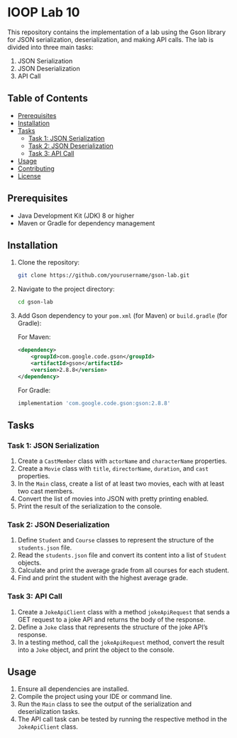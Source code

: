 # IOOP Lab 10 

This repository contains the implementation of a lab using the Gson library for JSON serialization, deserialization, and making API calls. The lab is divided into three main tasks:

1. JSON Serialization
2. JSON Deserialization
3. API Call

## Table of Contents

- [Prerequisites](#prerequisites)
- [Installation](#installation)
- [Tasks](#tasks)
  - [Task 1: JSON Serialization](#task-1-json-serialization)
  - [Task 2: JSON Deserialization](#task-2-json-deserialization)
  - [Task 3: API Call](#task-3-api-call)
- [Usage](#usage)
- [Contributing](#contributing)
- [License](#license)

## Prerequisites

- Java Development Kit (JDK) 8 or higher
- Maven or Gradle for dependency management

## Installation

1. Clone the repository:
    ```sh
    git clone https://github.com/yourusername/gson-lab.git
    ```
2. Navigate to the project directory:
    ```sh
    cd gson-lab
    ```
3. Add Gson dependency to your `pom.xml` (for Maven) or `build.gradle` (for Gradle):

    For Maven:
    ```xml
    <dependency>
        <groupId>com.google.code.gson</groupId>
        <artifactId>gson</artifactId>
        <version>2.8.8</version>
    </dependency>
    ```

    For Gradle:
    ```gradle
    implementation 'com.google.code.gson:gson:2.8.8'
    ```

## Tasks

### Task 1: JSON Serialization

1. Create a `CastMember` class with `actorName` and `characterName` properties.
2. Create a `Movie` class with `title`, `directorName`, `duration`, and `cast` properties.
3. In the `Main` class, create a list of at least two movies, each with at least two cast members.
4. Convert the list of movies into JSON with pretty printing enabled.
5. Print the result of the serialization to the console.

### Task 2: JSON Deserialization

1. Define `Student` and `Course` classes to represent the structure of the `students.json` file.
2. Read the `students.json` file and convert its content into a list of `Student` objects.
3. Calculate and print the average grade from all courses for each student.
4. Find and print the student with the highest average grade.

### Task 3: API Call

1. Create a `JokeApiClient` class with a method `jokeApiRequest` that sends a GET request to a joke API and returns the body of the response.
2. Define a `Joke` class that represents the structure of the joke API’s response.
3. In a testing method, call the `jokeApiRequest` method, convert the result into a `Joke` object, and print the object to the console.

## Usage

1. Ensure all dependencies are installed.
2. Compile the project using your IDE or command line.
3. Run the `Main` class to see the output of the serialization and deserialization tasks.
4. The API call task can be tested by running the respective method in the `JokeApiClient` class.

